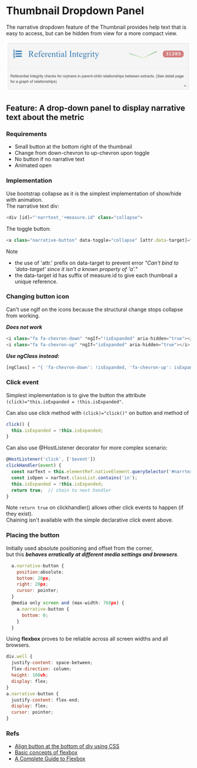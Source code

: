 # Thumbnail Dropdown Panel

The narrative dropdown feature of the Thumbnail provides help text that is easy to access, but can be hidden from view for a more compact view.

![narrative dropdown](../images/NarrativeDropdown.jpg)

## Feature: A drop-down panel to display narrative text about the metric

### Requirements

- Small button at the bottom right of the thumbnail
- Change from down-chevron to up-chevron upon toggle
- No button if no narrative text
- Animated open

### **Implementation**

Use bootstrap collapse as it is the simplest implementation of show/hide with animation.  
The narrative text div:  

```javascript
<div [id]="'narrtext_'+measure.id" class="collapse">
```

The toggle button:

```javascript  
<a class="narrative-button" data-toggle="collapse" [attr.data-target]="'#narrtext_'+measure.id">
```

Note

- the use of 'attr.' prefix on data-target to prevent error _"Can't bind to 'data-target' since it isn't a known property of 'a'."_
- the data-target id has suffix of measure.id to give each thumbnail a unique reference.

### **Changing button icon**

Can't use ngIf on the icons because the structural change stops collapse from working.

**_Does not work_**

```javascript
<i class="fa fa-chevron-down" *ngIf="!isExpanded" aria-hidden="true"></i>
<i class="fa fa-chevron-up" *ngIf="isExpanded" aria-hidden="true"></i>
```

**_Use ngClass instead:_**

```javascript
[ngClass] = "{ 'fa-chevron-down': !isExpanded, 'fa-chevron-up': isExpanded }";
```

### **Click event**

Simplest implementation is to give the button the attribute `(click)="this.isExpanded = !this.isExpanded"`.

Can also use click method with `(click)="click()"` on button and method of

```javascript
click() {
  this.isExpanded = !this.isExpanded;
}  
```

Can also use @HostListener decorator for more complex scenario:

```javascript
@HostListener('click', ['$event'])
clickHandler(event) {
  const narText = this.elementRef.nativeElement.querySelector('#narrtext_'+this.measure.id); // Ref to affected div
  const isOpen = narText.classList.contains('in');                                           // Query class
  this.isExpanded = !this.isExpanded;
  return true;  // chain to next handler
}
```

Note `return true` on clickhandler() allows other click events to happen (if they exist).  
Chaining isn't available with the simple declarative click event above.

### **Placing the button**

Initially used absolute positioning and offset from the corner,  
but this **_behaves erratically at different media settings and browsers_**.

```javascript
  a.narrative-button {
    position:absolute;
    bottom: 20px;
    right: 20px;
    cursor: pointer;
  }
  @media only screen and (max-width: 768px) {
    a.narrative-button {
      bottom: 0;
    }
  }
```

Using **flexbox** proves to be reliable across all screen widths and all browsers.

```javascript
div.well {
  justify-content: space-between;
  flex-direction: column;
  height: 100vh;  
  display: flex;
}
a.narrative-button {
  justify-content: flex-end;
  display: flex;
  cursor: pointer;
}
```

### Refs

- [Align button at the bottom of div using CSS](https://stackoverflow.com/a/43145082/8745435)
- [Basic concepts of flexbox](https://developer.mozilla.org/en-US/docs/Web/CSS/CSS_Flexible_Box_Layout/Basic_Concepts_of_Flexbox)
- [A Complete Guide to Flexbox](https://css-tricks.com/snippets/css/a-guide-to-flexbox/)

<MiniMap></MiniMap>
